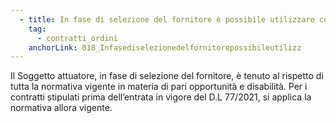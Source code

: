 ```yaml
---
  - title: In fase di selezione del fornitore è possibile utilizzare contratti stipulati prima dell'entrata in vigore del D.L 77/2021?
    tag:
      - contratti_ordini
    anchorLink: 018_Infasediselezionedelfornitorepossibileutilizz
---
```


Il Soggetto attuatore, in fase di selezione del fornitore, è tenuto al rispetto di tutta la normativa vigente in materia di pari opportunità e disabilità. Per i contratti stipulati prima dell’entrata in vigore del D.L 77/2021, si applica la normativa allora vigente.